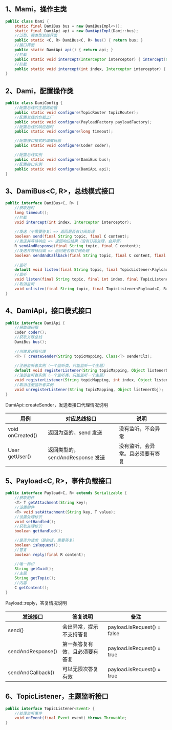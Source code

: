 
## 1、Mami，操作主类


```java
public class Dami {
    static final DamiBus bus = new DamiBusImpl<>();
    static final DamiApi api = new DamiApiImpl(Dami::bus);
    //泛型、强类型总线界面
    public static <C, R> DamiBus<C, R> bus() { return bus; }
    //接口界面
    public static DamiApi api() { return api; }
    //拦截
    public static void intercept(Interceptor interceptor) { intercept(0, interceptor); }
    //拦截
    public static void intercept(int index, Interceptor interceptor) { bus.intercept(index, interceptor);}
}
```

## 2、Dami，配置操作类

```java
public class DamiConfig {
    //配置总线的主题路由器
    public static void configure(TopicRouter topicRouter);
    //配置总线的负载工厂
    public static void configure(PayloadFactory payloadFactory);
    //配置总线的响应超时
    public static void configure(long timeout);

    //配置接口模式的编解码器
    public static void configure(Coder coder);

    //配置总线实例
    public static void configure(DamiBus bus);
    //配置接口实例
    public static void configure(DamiApi api);
}
```

## 3、DamiBus<C, R>，总线模式接口


```java
public interface DamiBus<C, R> {
    //获取超时
    long timeout();
    //拦截
    void intercept(int index, Interceptor interceptor);
    
    //发送（不需要答复）=> 返回是否有订阅处理
    boolean send(final String topic, final C content);
    //发送并等待响应 => 返回响应结果（没有订阅处理，会异常）
    R sendAndResponse(final String topic, final C content);
    //发送并等待回调 => 返回是否有订阅处理
    boolean sendAndCallback(final String topic, final C content, final Consumer<R> callback);
    
    //监听
    default void listen(final String topic, final TopicListener<Payload<C, R>> listener) { listen(topic, 0, listener); }
    //监听
    void listen(final String topic, final int index, final TopicListener<Payload<C, R>> listener);
    //取消监听
    void unlisten(final String topic, final TopicListener<Payload<C, R>> listener);
}
```


## 4、DamiApi，接口模式接口


```java
public interface DamiApi {
    //获取编码器
    Coder coder();
    //获取关联总线
    DamiBus bus();
    
    //创建发送器代理
    <T> T createSender(String topicMapping, Class<T> senderClz);
    
    //注册监听者实例（一个监听类，只能监听一个主题）
    default void registerListener(String topicMapping, Object listenerObj) { registerListener(topicMapping, 0, listenerObj); }
    //注册监听者实例（一个监听类，只能监听一个主题）
    void registerListener(String topicMapping, int index, Object listenerObj);
    //取消注册监听者实例
    void unregisterListener(String topicMapping, Object listenerObj);
}
```

DamiApi::createSender，发送者接口代理情况说明

| 用例               | 对应总线接口                   | 说明               |
|------------------|--------------------------|------------------|
| void onCreated() | 返回为空的，send 发送            | 没有监听，不会异常        |
| User getUser()   | 返回类型的，sendAndResponse 发送 | 没有监听，会异常。且必须要有答复 |


## 5、Payload<C, R>，事件负载接口


```java
public interface Payload<C, R> extends Serializable {
    //获取附件
    <T> T getAttachment(String key);
    //设置附件
    <T> void setAttachment(String key, T value);
    //设置处理标识
    void setHandled();
    //获取处理标识
    boolean getHandled();

    //是否为请求（是的话，需要答复）
    boolean isRequest();
    //答复
    boolean reply(final R content);

    //唯一标识
    String getGuid();
    //主题
    String getTopic();
    //内容
    C getContent();
}

```

Payload::reply，答复情况说明

| 发送接口              | 答复说明            | 备注                          |
|-------------------|-----------------|-----------------------------|
| send()            | 会出异常，提示不支持答复    | payload.isRequest() = false |
| sendAndResponse() | 第一条答复有效，且必须要有答复 | payload.isRequest() = true  |
| sendAndCallback() | 可以无限次答复有效       | payload.isRequest() = true  |


## 6、TopicListener<Event>，主题监听接口

```java
public interface TopicListener<Event> {
    //处理监听事件
    void onEvent(final Event event) throws Throwable;
}
```

